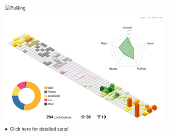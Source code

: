 ![PuQing](https://user-images.githubusercontent.com/27223114/171565019-9a56fae6-b08b-421f-99db-7e830da42371.png)

![](./profile-3d-contrib/profile-season-animate.svg)

<details>
<summary>Click here for detailed stats!</summary>

<!--START_SECTION:waka-->
![Lines of code](https://img.shields.io/badge/From%20Hello%20World%20I%27ve%20Written-870.6%20thousand%20lines%20of%20code-blue)

**🐱 My GitHub Data** 

> 📦 258.3 kB Used in GitHub's Storage 
 > 
> 🏆 267 Contributions in the Year 2023
 > 
> 🚫 Not Opted to Hire
 > 
> 📜 36 Public Repositories 
 > 
> 🔑 27 Private Repositories 
 > 
**I'm an Early 🐤** 

```text
🌞 Morning                511 commits         ████░░░░░░░░░░░░░░░░░░░░░   14.94 % 
🌆 Daytime                1688 commits        ████████████░░░░░░░░░░░░░   49.34 % 
🌃 Evening                391 commits         ███░░░░░░░░░░░░░░░░░░░░░░   11.43 % 
🌙 Night                  831 commits         ██████░░░░░░░░░░░░░░░░░░░   24.29 % 
```


📊 **This Week I Spent My Time On** 

```text
💬 Programming Languages: 
Markdown                 7 hrs 54 mins       ███████████████░░░░░░░░░░   61.34 % 
Python                   3 hrs 5 mins        ██████░░░░░░░░░░░░░░░░░░░   23.95 % 
Other                    1 hr 4 mins         ██░░░░░░░░░░░░░░░░░░░░░░░   08.32 % 
YAML                     36 mins             █░░░░░░░░░░░░░░░░░░░░░░░░   04.72 % 
Text                     9 mins              ░░░░░░░░░░░░░░░░░░░░░░░░░   01.25 % 

🔥 Editors: 
Obsidian                 7 hrs 52 mins       ███████████████░░░░░░░░░░   61.11 % 
VS Code                  5 hrs               ██████████░░░░░░░░░░░░░░░   38.89 % 

💻 Operating System: 
Windows                  8 hrs 50 mins       █████████████████░░░░░░░░   68.66 % 
Linux                    4 hrs 2 mins        ████████░░░░░░░░░░░░░░░░░   31.34 % 
```


<!--END_SECTION:waka-->
</details>
